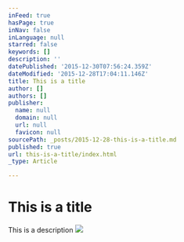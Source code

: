 ```yaml
---
inFeed: true
hasPage: true
inNav: false
inLanguage: null
starred: false
keywords: []
description: ''
datePublished: '2015-12-30T07:56:24.359Z'
dateModified: '2015-12-28T17:04:11.146Z'
title: This is a title
author: []
authors: []
publisher:
  name: null
  domain: null
  url: null
  favicon: null
sourcePath: _posts/2015-12-28-this-is-a-title.md
published: true
url: this-is-a-title/index.html
_type: Article

---
```

# This is a title

This is a description
![](https://the-grid-user-content.s3-us-west-2.amazonaws.com/0e431f83-03a4-4b94-9a30-4880a0b61526.png)